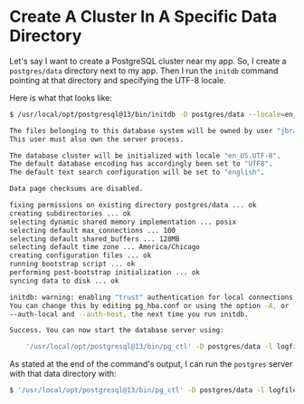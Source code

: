 # Create A Cluster In A Specific Data Directory

Let's say I want to create a PostgreSQL cluster near my app. So, I create a
`postgres/data` directory next to my app. Then I run the `initdb` command
pointing at that directory and specifying the UTF-8 locale.

Here is what that looks like:

```bash
$ /usr/local/opt/postgresql@13/bin/initdb -D postgres/data --locale=en_US.UTF-8

The files belonging to this database system will be owned by user "jbranchaud".
This user must also own the server process.

The database cluster will be initialized with locale "en_US.UTF-8".
The default database encoding has accordingly been set to "UTF8".
The default text search configuration will be set to "english".

Data page checksums are disabled.

fixing permissions on existing directory postgres/data ... ok
creating subdirectories ... ok
selecting dynamic shared memory implementation ... posix
selecting default max_connections ... 100
selecting default shared_buffers ... 128MB
selecting default time zone ... America/Chicago
creating configuration files ... ok
running bootstrap script ... ok
performing post-bootstrap initialization ... ok
syncing data to disk ... ok

initdb: warning: enabling "trust" authentication for local connections
You can change this by editing pg_hba.conf or using the option -A, or
--auth-local and --auth-host, the next time you run initdb.

Success. You can now start the database server using:

    '/usr/local/opt/postgresql@13/bin/pg_ctl' -D postgres/data -l logfile start
```

As stated at the end of the command's output, I can run the `postgres` server
with that data directory with:

```bash
$ '/usr/local/opt/postgresql@13/bin/pg_ctl' -D postgres/data -l logfile start
```

